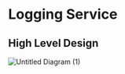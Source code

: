 # Logging Service
## High Level Design
![Untitled Diagram (1)](https://user-images.githubusercontent.com/10259579/124981200-eb9ff180-e052-11eb-9a8c-02003a60a256.png)
